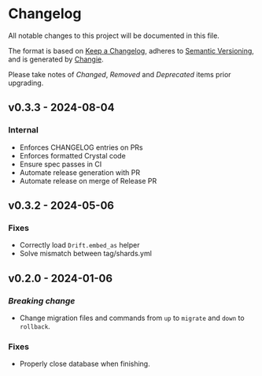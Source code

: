 # Changelog

All notable changes to this project will be documented in this file.

The format is based on [Keep a Changelog](https://keepachangelog.com/en/1.1.0/),
adheres to [Semantic Versioning](https://semver.org/spec/v2.0.0.html),
and is generated by [Changie](https://github.com/miniscruff/changie).

Please take notes of *Changed*, *Removed* and *Deprecated* items prior
upgrading.

## v0.3.3 - 2024-08-04

### Internal

- Enforces CHANGELOG entries on PRs
- Enforces formatted Crystal code
- Ensure spec passes in CI
- Automate release generation with PR
- Automate release on merge of Release PR

## v0.3.2 - 2024-05-06

### Fixes

- Correctly load `Drift.embed_as` helper
- Solve mismatch between tag/shards.yml

## v0.2.0 - 2024-01-06

### *Breaking change*

- Change migration files and commands from `up` to `migrate` and `down` to `rollback`.

### Fixes

- Properly close database when finishing.
